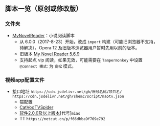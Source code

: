 脚本一览（原创或修改版）
---------------
###  文件夹

- [MyNovelReader](MyNovelReader.user.js)：小说阅读脚本
  - 从 6.0.0（2017-8-23）开始，改成 `import` 构建（可能旧浏览器不支持，待解决）。Opera 12 及旧版本浏览器用户暂时先用以前的版本。
  - 旧版本 [My Novel Reader 5.6.9](https://github.com/shemc/script/raw/main/My%20Novel%20Reader%205.6.9.js)
  - 支持起点 vip 阅读，如果无效，可能需要在 `Tampermonkey` 中设置 `@connect 模式`: 为 `宽松` 模式。

### 视频app配置文件

- 接口地址 `https://cdn.jsdelivr.net/gh/账号名称/项目名/`       `https://cdn.jsdelivr.net/gh/shemc/script/maotv.json`
  - 猫配置 
   - [CatVodTVSpider](https://github.com/catvod/CatVodTVSpider)
   - [软件2.0.0及以上版本](https://wwi.lanzoui.com/iy7W1ulutpa)[代号]`miao`
   - TT `https://netcut.cn/p/f66dbba9f769e792`

